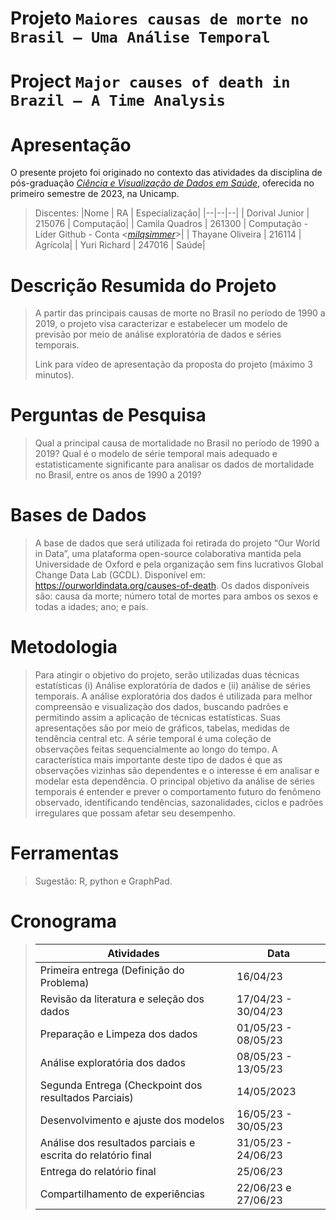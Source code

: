 # Projeto `Maiores causas de morte no Brasil – Uma Análise Temporal`
# Project `Major causes of death in Brazil – A Time Analysis `

# Apresentação

O presente projeto foi originado no contexto das atividades da disciplina de pós-graduação [*Ciência e Visualização de Dados em Saúde*](https://github.com/datasci4health/home), oferecida no primeiro semestre de 2023, na Unicamp.

> Discentes:
> |Nome  | RA | Especialização|
> |--|--|--|
> | Dorival Junior  | 215076  | Computação|
> | Camila Quadros  | 261300  | Computação - Líder Github - Conta <[*milqsimmer*](https://github.com/milqsimmer/projects2023)>|
> | Thayane Oliveira  | 216114  | Agrícola|
> | Yuri Richard  | 247016  | Saúde|


# Descrição Resumida do Projeto
> A partir das principais causas de morte no Brasil no período de 1990 a 2019, o projeto visa caracterizar e estabelecer um modelo de previsão por meio de análise exploratória de dados e séries temporais.
> 
> Link para vídeo de apresentação da proposta do projeto (máximo 3 minutos).

# Perguntas de Pesquisa
> Qual a principal causa de mortalidade no Brasil no período de 1990 a 2019?
> Qual é o modelo de série temporal mais adequado e estatisticamente significante para analisar os dados de mortalidade no Brasil, entre os anos de 1990 a 2019?

# Bases de Dados
> A base de dados que será utilizada foi retirada do projeto “Our World in Data”, uma plataforma open-source colaborativa mantida pela Universidade de Oxford e pela organização sem fins lucrativos Global Change Data Lab (GCDL). Disponível em: https://ourworldindata.org/causes-of-death.
> Os dados disponíveis são: causa da morte; número total de mortes para ambos os sexos e todas a idades; ano; e país.

# Metodologia
> Para atingir o objetivo do projeto, serão utilizadas duas técnicas estatísticas (i) Análise exploratória de dados e (ii) análise de séries temporais.
> A análise exploratória dos dados é utilizada para melhor compreensão e visualização dos dados, buscando padrões e permitindo assim a aplicação de técnicas estatísticas. Suas apresentações são por meio de gráficos, tabelas, medidas de tendência central etc.
> A série temporal é uma coleção de observações feitas sequencialmente ao longo do tempo. A característica mais importante deste tipo de dados é que as observações vizinhas são dependentes e o interesse é em analisar e modelar esta dependência. O principal objetivo da análise de séries temporais é entender e prever o comportamento futuro do fenômeno observado, identificando tendências, sazonalidades, ciclos e padrões irregulares que possam afetar seu desempenho.

# Ferramentas
> Sugestão: R, python e GraphPad.

# Cronograma
> |Atividades | Data|
> |--|--|
> | Primeira entrega (Definição do Problema)  | 16/04/23  |
> | Revisão da literatura e seleção dos dados  | 17/04/23 - 30/04/23  |
> | Preparação e Limpeza dos dados  | 01/05/23 - 08/05/23  |
> | Análise exploratória dos dados  | 08/05/23 - 13/05/23  |
> | Segunda Entrega (Checkpoint dos resultados Parciais)  | 14/05/2023  |
> | Desenvolvimento e ajuste dos modelos  | 16/05/23 - 30/05/23  |
> | Análise dos resultados parciais e escrita do relatório final  | 31/05/23 - 24/06/23  |
> | Entrega do relatório final  | 25/06/23  |
> | Compartilhamento de experiências  | 22/06/23 e 27/06/23  |
